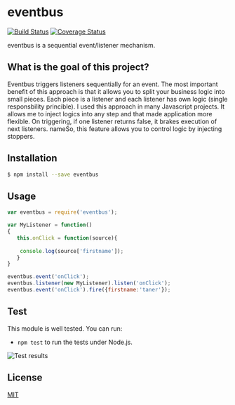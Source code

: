# eventbus

[![Build Status](https://travis-ci.org/tanerdiler/eventbus.js.svg?branch=master)](https://travis-ci.org/tanerdiler/eventbus.js)
[![Coverage Status](https://coveralls.io/repos/github/tanerdiler/eventbus-js/badge.svg?branch=master)](https://coveralls.io/github/tanerdiler/eventbus-js?branch=master)

eventbus is a sequential event/listener mechanism.

## What is the goal of this project?

Eventbus triggers listeners sequentially for an event. The most important benefit of this approach is that it allows you to split your business logic into small pieces. Each piece is a listener and each listener has own logic (single responsbility princible). I used this approach in many Javascript projects. It allows me to inject logics into any step and that made application more flexible. On triggering, if one listener returns false, it brakes execution of next listeners. nameSo, this feature allows you to control logic by injecting stoppers.

## Installation

```bash
$ npm install --save eventbus
```

## Usage


```javascript
var eventbus = require('eventbus');

var MyListener = function()
{
   this.onClick = function(source){
   
	console.log(source['firstname']);
   }
}

eventbus.event('onClick');
eventbus.listener(new MyListener).listen('onClick');
eventbus.event('onClick').fire({firstname:'taner'});

```
## Test

This module is well tested. You can run:

- `npm test` to run the tests under Node.js.

![Test results](https://github.com/tanerdiler/types.js/blob/master/test-results.png)

## License

[MIT](LICENSE)

